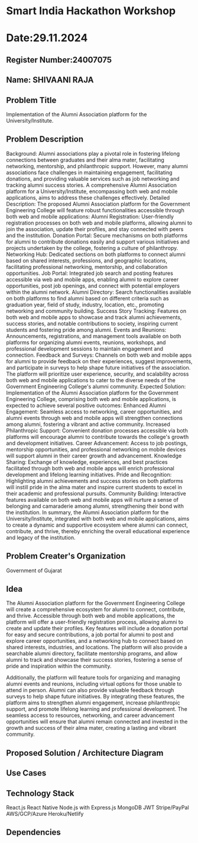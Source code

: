 # Smart India Hackathon Workshop
# Date:29.11.2024
## Register Number:24007075
## Name: SHIVAANI RAJA
## Problem Title
Implementation of the Alumni Association platform for the University/Institute.
## Problem Description
Background: Alumni associations play a pivotal role in fostering lifelong connections between graduates and their alma mater, facilitating networking, mentorship, and philanthropic support. However, many alumni associations face challenges in maintaining engagement, facilitating donations, and providing valuable services such as job networking and tracking alumni success stories. A comprehensive Alumni Association platform for a University/Institute, encompassing both web and mobile applications, aims to address these challenges effectively. Detailed Description: The proposed Alumni Association platform for the Government Engineering College will feature robust functionalities accessible through both web and mobile applications: Alumni Registration: User-friendly registration processes on both web and mobile platforms, allowing alumni to join the association, update their profiles, and stay connected with peers and the institution. Donation Portal: Secure mechanisms on both platforms for alumni to contribute donations easily and support various initiatives and projects undertaken by the college, fostering a culture of philanthropy. Networking Hub: Dedicated sections on both platforms to connect alumni based on shared interests, professions, and geographic locations, facilitating professional networking, mentorship, and collaboration opportunities. Job Portal: Integrated job search and posting features accessible via web and mobile apps, enabling alumni to explore career opportunities, post job openings, and connect with potential employers within the alumni network. Alumni Directory: Search functionalities available on both platforms to find alumni based on different criteria such as graduation year, field of study, industry, location, etc., promoting networking and community building. Success Story Tracking: Features on both web and mobile apps to showcase and track alumni achievements, success stories, and notable contributions to society, inspiring current students and fostering pride among alumni. Events and Reunions: Announcements, registrations, and management tools available on both platforms for organizing alumni events, reunions, workshops, and professional development sessions to maintain engagement and connection. Feedback and Surveys: Channels on both web and mobile apps for alumni to provide feedback on their experiences, suggest improvements, and participate in surveys to help shape future initiatives of the association. The platform will prioritize user experience, security, and scalability across both web and mobile applications to cater to the diverse needs of the Government Engineering College's alumni community. Expected Solution: Implementation of the Alumni Association platform for the Government Engineering College, comprising both web and mobile applications, is expected to achieve several positive outcomes: Enhanced Alumni Engagement: Seamless access to networking, career opportunities, and alumni events through web and mobile apps will strengthen connections among alumni, fostering a vibrant and active community. Increased Philanthropic Support: Convenient donation processes accessible via both platforms will encourage alumni to contribute towards the college's growth and development initiatives. Career Advancement: Access to job postings, mentorship opportunities, and professional networking on mobile devices will support alumni in their career growth and advancement. Knowledge Sharing: Exchange of knowledge, experiences, and best practices facilitated through both web and mobile apps will enrich professional development and lifelong learning initiatives. Pride and Recognition: Highlighting alumni achievements and success stories on both platforms will instill pride in the alma mater and inspire current students to excel in their academic and professional pursuits. Community Building: Interactive features available on both web and mobile apps will nurture a sense of belonging and camaraderie among alumni, strengthening their bond with the institution. In summary, the Alumni Association platform for the University/Institute, integrated with both web and mobile applications, aims to create a dynamic and supportive ecosystem where alumni can connect, contribute, and thrive, thereby enriching the overall educational experience and legacy of the institution.
## Problem Creater's Organization
Government of Gujarat

## Idea
The Alumni Association platform for the Government Engineering College will create a comprehensive ecosystem for alumni to connect, contribute, and thrive. Accessible through both web and mobile applications, the platform will offer a user-friendly registration process, allowing alumni to create and update their profiles. Key features will include a donation portal for easy and secure contributions, a job portal for alumni to post and explore career opportunities, and a networking hub to connect based on shared interests, industries, and locations. The platform will also provide a searchable alumni directory, facilitate mentorship programs, and allow alumni to track and showcase their success stories, fostering a sense of pride and inspiration within the community.

Additionally, the platform will feature tools for organizing and managing alumni events and reunions, including virtual options for those unable to attend in person. Alumni can also provide valuable feedback through surveys to help shape future initiatives. By integrating these features, the platform aims to strengthen alumni engagement, increase philanthropic support, and promote lifelong learning and professional development. The seamless access to resources, networking, and career advancement opportunities will ensure that alumni remain connected and invested in the growth and success of their alma mater, creating a lasting and vibrant community.

## Proposed Solution / Architecture Diagram


## Use Cases


## Technology Stack
React.js
React Native
Node.js with Express.js
MongoDB
JWT
Stripe/PayPal
AWS/GCP/Azure
Heroku/Netlify

## Dependencies

